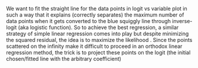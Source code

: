 We want to fit the straight line for the data points in logit vs variable plot in such a way that it explains (correctly separates) the maximum number of data points when it gets converted to the blue squiggly line through inverse-logit (aka logistic function). So to achieve the best regression, a similar strategy of simple linear regression comes into play but despite minimizing the squared residual, the idea is to maximize the likelihood . Since the points scattered on the infinity make it difficult to proceed in an orthodox linear regression method, the trick is to project these points on the logit (the initial chosen/fitted line with the arbitrary coefficient)
